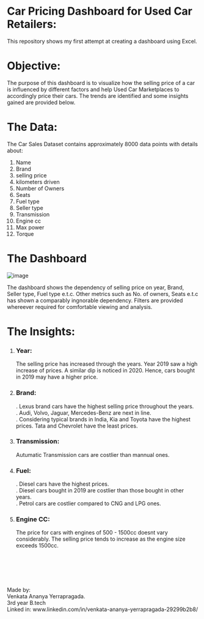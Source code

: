 # Car Pricing Dashboard for Used Car Retailers: 
This repository shows my first attempt at creating a dashboard using Excel. 

# Objective:
The purpose of this dashboard is to visualize how the selling price of a car is influenced by different factors and help Used Car Marketplaces to accordingly price their cars. 
The trends are identified and some insights gained are provided below.

# The Data:
The Car Sales Dataset contains approximately 8000 data points with details about:   
1. Name
2. Brand   
3. selling price   
4. kilometers driven
5. Number of Owners
6. Seats
7. Fuel type
8. Seller type
9. Transmission
10. Engine cc
11. Max power
12. Torque

# The Dashboard
![image](https://github.com/user-attachments/assets/d1eb1874-4008-425f-982d-c51eab03742b)

The dashboard shows the dependency of selling price on year, Brand, Seller type, Fuel type e.t.c. Other metrics such as No. of owners, Seats e.t.c has shown a comparably ingnorable dependency. Filters are provided whereever required for comfortable viewing and analysis.

# The Insights:
1. ### Year:
   The selling price has increased through the years. Year 2019 saw a high increase of 
   prices. A similar dip is noticed in 2020. Hence, cars bought in 2019 may have a higher 
   price.
2. ### Brand:
   . Lexus brand cars have the highest selling price throughout the years.   
   . Audi, Volvo, Jaguar, Mercedes-Benz are next in line.   
   . Considering typical brands in India, Kia and Toyota have the highest prices. Tata and 
     Chevrolet have the least prices.
3. ### Transmission:
   Autumatic Transmission cars are costlier than mannual ones.
4. ### Fuel:
   . Diesel cars have the highest prices.<br>
   . Diesel cars bought in 2019 are costlier than those bought in other years.<br>
   . Petrol cars are costlier compared to CNG and LPG ones.<br>
6. ### Engine CC:
   The price for cars with engines of 500 - 1500cc doesnt vary considerably. The selling price tends to increase as the engine size exceeds 1500cc.
<br>
<br>
<br>
<br>
<br>
Made by:<br>   
Venkata Ananya Yerrapragada.<br>   
3rd year B.tech<br>Linked in: www.linkedin.com/in/venkata-ananya-yerrapragada-29299b2b8/
   
   
